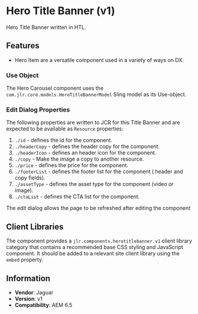 <!-- Jaguar Component -->
Hero Title Banner (v1)
====
Hero Title Banner written in HTL.

## Features

* Hero Item are a versatile component used in a variety of ways on DX.

### Use Object
The Hero Carousel component uses the `com.jlr.core.models.HeroTitleBannerModel` Sling model as its Use-object.

### Edit Dialog Properties
The following properties are written to JCR for this Title Banner and are expected to be available as `Resource` properties:

1. `./id` - defines the id for the component.
2. `./headerCopy` - defines the header copy for the component.
3. `./headerIcon` - defines an header icon for the component.
4. `./copy` - Make the image a copy to another resource.
5. `./price` - defines the price for the component.
6. `./footerList` - defines the footer list for the component ( header and copy fields).
7. `./assetType` - defines the asset type for the component (video or image).
8. `./ctaList` - defines the CTA list for the component.


The edit dialog allows the page to be refreshed after editing the component

## Client Libraries
The component provides a `jlr.components.herotitlebanner.v1` client library category that contains a recommended base
CSS styling and JavaScript component. It should be added to a relevant site client library using the `embed` property.


## Information
* **Vendor**: Jaguar
* **Version**: v1
* **Compatibility**: AEM 6.5